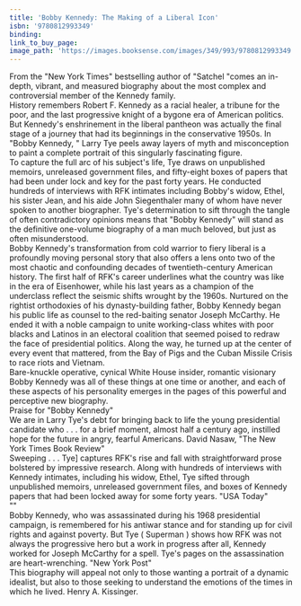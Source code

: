 ```yaml
---
title: 'Bobby Kennedy: The Making of a Liberal Icon'
isbn: '9780812993349'
binding:
link_to_buy_page:
image_path: 'https://images.booksense.com/images/349/993/9780812993349.jpg'
---
```



From the "New York Times" bestselling author of "Satchel "comes an in-depth, vibrant, and measured biography about the most complex and controversial member of the Kennedy family.&nbsp;
<br>History remembers Robert F. Kennedy as a racial healer, a tribune for the poor, and the last progressive knight of a bygone era of American politics. But Kennedy's enshrinement in the liberal pantheon was actually the final stage of a journey that had its beginnings in the conservative 1950s. In "Bobby Kennedy, " Larry Tye peels away layers of myth and misconception to paint a complete portrait of this singularly fascinating figure.&nbsp;
<br>To capture the full arc of his subject's life, Tye draws on unpublished memoirs, unreleased government files, and fifty-eight boxes of papers that had been under lock and key for the past forty years. He conducted hundreds of interviews with RFK intimates including Bobby's widow, Ethel, his sister Jean, and his aide John Siegenthaler many of whom have never spoken to another biographer. Tye's determination to sift through the tangle of often contradictory opinions means that "Bobby Kennedy" will stand as the definitive one-volume biography of a man much beloved, but just as often misunderstood.&nbsp;
<br>Bobby Kennedy's transformation from cold warrior to fiery liberal is a profoundly moving personal story that also offers a lens onto two of the most chaotic and confounding decades of twentieth-century American history. The first half of RFK's career underlines what the country was like in the era of Eisenhower, while his last years as a champion of the underclass reflect the seismic shifts wrought by the 1960s. Nurtured on the rightist orthodoxies of his dynasty-building father, Bobby Kennedy began his public life as counsel to the red-baiting senator Joseph McCarthy. He ended it with a noble campaign to unite working-class whites with poor blacks and Latinos in an electoral coalition that seemed poised to redraw the face of presidential politics. Along the way, he turned up at the center of every event that mattered, from the Bay of Pigs and the Cuban Missile Crisis to race riots and Vietnam.&nbsp;
<br>Bare-knuckle operative, cynical White House insider, romantic visionary Bobby Kennedy was all of these things at one time or another, and each of these aspects of his personality emerges in the pages of this powerful and perceptive new biography.&nbsp;
<br>Praise for "Bobby Kennedy"&nbsp;
<br>We are in Larry Tye's debt for bringing back to life the young presidential candidate who . . . for a brief moment, almost half a century ago, instilled hope for the future in angry, fearful Americans. David Nasaw, "The New York Times Book Review"&nbsp;
<br>Sweeping . . . Tye] captures RFK's rise and fall with straightforward prose bolstered by impressive research. Along with hundreds of interviews with Kennedy intimates, including his widow, Ethel, Tye sifted through unpublished memoirs, unreleased government files, and boxes of Kennedy papers that had been locked away for some forty years. "USA Today"
<br>""
<br>Bobby Kennedy, who was assassinated during his 1968 presidential campaign, is remembered for his antiwar stance and for standing up for civil rights and against poverty. But Tye ( Superman ) shows how RFK was not always the progressive hero but a work in progress after all, Kennedy worked for Joseph McCarthy for a spell. Tye's pages on the assassination are heart-wrenching. "New York Post"&nbsp;
<br>This biography will appeal not only to those wanting a portrait of a dynamic idealist, but also to those seeking to understand the emotions of the times in which he lived. Henry A. Kissinger.